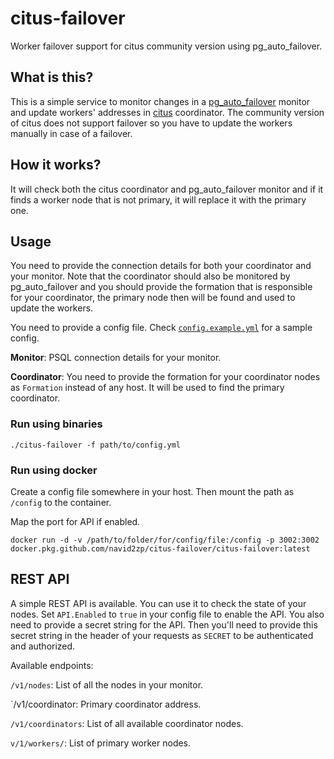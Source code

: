 # citus-failover
Worker failover support for citus community version using pg_auto_failover.

## What is this?

This is a simple service to monitor changes in a [pg_auto_failover][1] monitor and update workers' addresses in [citus][2] coordinator. The community version of citus does not support failover so you have to update the workers manually in case of a failover.

## How it works?

It will check both the citus coordinator and pg_auto_failover monitor and if it finds a worker node that is not primary, it will replace it with the primary one.

## Usage

You need to provide the connection details for both your coordinator and your monitor. Note that the coordinator should also be monitored by pg_auto_failover and you should provide the formation that is responsible for your coordinator, the primary node then will be found and used to update the workers.

You need to provide a config file. Check [`config.example.yml`][3] for a sample config.

**Monitor**:
PSQL connection details for your monitor.

**Coordinator**:
You need to provide the formation for your coordinator nodes as `Formation` instead of any host. It will be used to find the primary coordinator. 

### Run using binaries

```
./citus-failover -f path/to/config.yml
```

### Run using docker

Create a config file somewhere in your host. Then mount the path as `/config` to the container.

Map the port for API if enabled.

```
docker run -d -v /path/to/folder/for/config/file:/config -p 3002:3002 docker.pkg.github.com/navid2zp/citus-failover/citus-failover:latest
```

## REST API

A simple REST API is available. You can use it to check the state of your nodes. Set `API.Enabled` to `true` in your config file to enable the API. You also need to provide a secret string for the API. Then you'll need to provide this secret string in the header of your requests as `SECRET` to be authenticated and authorized.



Available endpoints:

`/v1/nodes`: List of all the nodes in your monitor.

`/v1/coordinator: Primary coordinator address.

`/v1/coordinators`: List of all available coordinator nodes.

`v/1/workers/`: List of primary worker nodes.


[1]: https://github.com/citusdata/pg_auto_failover
[2]: https://github.com/citusdata/citus
[3]: https://github.com/Navid2zp/citus-failover/blob/main/config.example.yml
